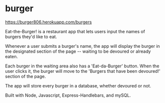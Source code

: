 # burger

https://burger806.herokuapp.com/burgers

Eat-the-Burger! is a restaurant app that lets users input the names of burgers they'd like to eat.

Whenever a user submits a burger's name, the app will display the burger in the designated section of the page -- waiting to be devoured or already eaten.

Each burger in the waiting area also has a 'Eat-da-Burger' button. When the user clicks it, the burger will move to the 'Burgers that have been devoured!' section of the page.

The app will store every burger in a database, whether devoured or not.

Built with Node, Javascript, Express-Handlebars, and mySQL. 
